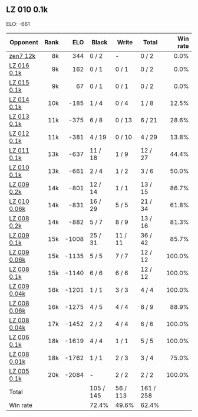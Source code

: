## LZ 010 0.1k ##

ELO: -661

Opponent | Rank | ELO | Black | Write | Total | Win rate
---------|-----:|----:|-------|-------|-------|-------:
[zen7 12k](zen7%2012k.md) | 8k | 344 | 0 / 2 | - | 0 / 2 | 0.0%
[LZ 016 0.1k](LZ%20016%200.1k.md) | 9k | 162 | 0 / 1 | 0 / 1 | 0 / 2 | 0.0%
[LZ 015 0.1k](LZ%20015%200.1k.md) | 9k | 67 | 0 / 1 | 0 / 1 | 0 / 2 | 0.0%
[LZ 014 0.1k](LZ%20014%200.1k.md) | 10k | -185 | 1 / 4 | 0 / 4 | 1 / 8 | 12.5%
[LZ 013 0.1k](LZ%20013%200.1k.md) | 11k | -375 | 6 / 8 | 0 / 13 | 6 / 21 | 28.6%
[LZ 012 0.1k](LZ%20012%200.1k.md) | 11k | -381 | 4 / 19 | 0 / 10 | 4 / 29 | 13.8%
[LZ 011 0.1k](LZ%20011%200.1k.md) | 13k | -637 | 11 / 18 | 1 / 9 | 12 / 27 | 44.4%
[LZ 010 0.1k](LZ%20010%200.1k.md) | 13k | -661 | 2 / 4 | 1 / 2 | 3 / 6 | 50.0%
[LZ 009 0.2k](LZ%20009%200.2k.md) | 14k | -801 | 12 / 14 | 1 / 1 | 13 / 15 | 86.7%
[LZ 010 0.06k](LZ%20010%200.06k.md) | 14k | -831 | 16 / 29 | 5 / 5 | 21 / 34 | 61.8%
[LZ 008 0.2k](LZ%20008%200.2k.md) | 14k | -882 | 5 / 7 | 8 / 9 | 13 / 16 | 81.3%
[LZ 009 0.1k](LZ%20009%200.1k.md) | 15k | -1008 | 25 / 31 | 11 / 11 | 36 / 42 | 85.7%
[LZ 009 0.06k](LZ%20009%200.06k.md) | 15k | -1135 | 5 / 5 | 7 / 7 | 12 / 12 | 100.0%
[LZ 008 0.1k](LZ%20008%200.1k.md) | 15k | -1140 | 6 / 6 | 6 / 6 | 12 / 12 | 100.0%
[LZ 009 0.04k](LZ%20009%200.04k.md) | 16k | -1201 | 1 / 1 | 3 / 3 | 4 / 4 | 100.0%
[LZ 008 0.06k](LZ%20008%200.06k.md) | 16k | -1275 | 4 / 5 | 4 / 4 | 8 / 9 | 88.9%
[LZ 008 0.04k](LZ%20008%200.04k.md) | 17k | -1452 | 2 / 2 | 4 / 4 | 6 / 6 | 100.0%
[LZ 006 0.1k](LZ%20006%200.1k.md) | 18k | -1619 | 4 / 4 | 1 / 1 | 5 / 5 | 100.0%
[LZ 008 0.01k](LZ%20008%200.01k.md) | 18k | -1762 | 1 / 1 | 2 / 3 | 3 / 4 | 75.0%
[LZ 005 0.1k](LZ%20005%200.1k.md) | 20k | -2084 | - | 2 / 2 | 2 / 2 | 100.0%
Total | | | 105 / 145 | 56 / 113 | 161 / 258 | 
Win rate| | | 72.4% | 49.6% | 62.4% | 
